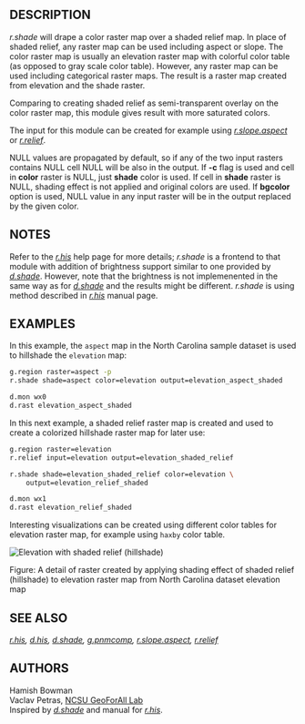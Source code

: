 ## DESCRIPTION

*r.shade* will drape a color raster map over a shaded relief map. In
place of shaded relief, any raster map can be used including aspect or
slope. The color raster map is usually an elevation raster map with
colorful color table (as opposed to gray scale color table). However,
any raster map can be used including categorical raster maps. The result
is a raster map created from elevation and the shade raster.

Comparing to creating shaded relief as semi-transparent overlay on the
color raster map, this module gives result with more saturated colors.

The input for this module can be created for example using
*[r.slope.aspect](r.slope.aspect.md)* or *[r.relief](r.relief.md)*.

NULL values are propagated by default, so if any of the two input
rasters contains NULL cell NULL will be also in the output. If **-c**
flag is used and cell in **color** raster is NULL, just **shade** color
is used. If cell in **shade** raster is NULL, shading effect is not
applied and original colors are used. If **bgcolor** option is used,
NULL value in any input raster will be in the output replaced by the
given color.

## NOTES

Refer to the *[r.his](r.his.md)* help page for more details; *r.shade*
is a frontend to that module with addition of brightness support similar
to one provided by *[d.shade](d.shade.md)*. However, note that the
brightness is not implemenented in the same way as for
*[d.shade](d.shade.md)* and the results might be different. *r.shade* is
using method described in *[r.his](r.his.md)* manual page.

## EXAMPLES

In this example, the `aspect` map in the North Carolina sample dataset
is used to hillshade the `elevation` map:

```sh
g.region raster=aspect -p
r.shade shade=aspect color=elevation output=elevation_aspect_shaded

d.mon wx0
d.rast elevation_aspect_shaded
```

In this next example, a shaded relief raster map is created and used to
create a colorized hillshade raster map for later use:

```sh
g.region raster=elevation
r.relief input=elevation output=elevation_shaded_relief

r.shade shade=elevation_shaded_relief color=elevation \
    output=elevation_relief_shaded

d.mon wx1
d.rast elevation_relief_shaded
```

Interesting visualizations can be created using different color tables
for elevation raster map, for example using `haxby` color table.

![Elevation with shaded relief (hillshade)](rshade.png)

Figure: A detail of raster created by applying shading effect of shaded
relief (hillshade) to elevation raster map from North Carolina dataset
elevation map

## SEE ALSO

*[r.his](r.his.md), [d.his](d.his.md), [d.shade](d.shade.md),
[g.pnmcomp](g.pnmcomp.md), [r.slope.aspect](r.slope.aspect.md),
[r.relief](r.relief.md)*

## AUTHORS

Hamish Bowman  
Vaclav Petras, [NCSU GeoForAll
Lab](https://geospatial.ncsu.edu/geoforall/)  
Inspired by *[d.shade](d.shade.md)* and manual for *[r.his](r.his.md)*.
